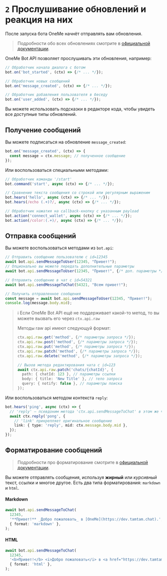# `2` Прослушивание обновлений и реакция на них

После запуска бота OneMe начнёт отправлять вам обновления.
> Подробности обо всех обновлениях смотрите в [официальной документации](https://dev.tamtam.chat/#operation/getUpdates).

OneMe Bot API позволяет прослушивать эти обновления, например:
```typescript
// Обработчик начала диалога с ботом
bot.on('bot_started', (ctx) => {/* ... */});

// Обработчик новых сообщений
bot.on('message_created', (ctx) => {/* ... */});

// Обработчик добавления пользователя в беседу
bot.on('user_added', (ctx) => {/* ... */});
```
Вы можете использовать подсказки в редакторе кода, чтобы увидеть все доступные типы обновлений.

## Получение сообщений
Вы можете подписаться на обновление `message_created`:
```typescript
bot.on('message_created', (ctx) => {
  const message = ctx.message; // полученное сообщение
});
```
Или воспользоваться специальными методами:
```typescript
// Обработчик команды '/start'
bot.command('start', async (ctx) => {/* ... */});

// Сравнение текста сообщения со строкой или регулярным выраженим
bot.hears('hello', async (ctx) => {/* ... */});
bot.hears(/echo (.+)?/, async (ctx) => {/* ... */});

// Обработчик нажатия на callback-кнопку с указанным payload
bot.action('connect_wallet', async (ctx) => {/* ... */});
bot.action(/color:(.+)/, async (ctx) => {/* ... */});
```

## Отправка сообщений
Вы можете воспользоваться методами из `bot.api`:
```typescript
// Отправить сообщение пользователю с id=12345
await bot.api.sendMessageToUser(12345, "Привет!");
// Опционально вы можете передать дополнительные параметры
await bot.api.sendMessageToUser(12345, "Привет!", {/* доп. параметры */});

// Отправить сообщение в чат с id=54321
await bot.api.sendMessageToChat(54321, "Всем привет!");

// Получить отправленное сообщения
const message = await bot.api.sendMessageToUser(12345, "Привет!");
console.log(message.body.mid);
```
> ℹ️ Если OneMe Bot API ещё не поддерживает какой-то метод, то вы можете вызвать его через `ctx.api.raw`
> 
> Методы raw api имеют следующуй формат:
> ```typescript
> ctx.api.raw.get('method', {/* параметры запроса */});
> ctx.api.raw.post('method', {/* параметры запроса */});
> ctx.api.raw.put('method', {/* параметры запроса */});
> ctx.api.raw.patch('method', {/* параметры запроса */});
> ctx.api.raw.delete('method', {/* параметры запроса */});
> 
> // Вызов метода редактирования чата с id=123
> await ctx.api.raw.patch('chats/{chatId}', {
>   path: { chatId: 123 }, // параметры ссылки
>   body: { title: 'New Title' }, // тело запроса
>   query: { notify: false }, // параметры поиска
> });
> ```

Или воспользоваться методом контекста `reply`:
```typescript
bot.hears('ping', async (ctx) => {
  // 'reply' — псевдоним метода 'ctx.api.sendMessageToChat' в этом же чате
  await ctx.reply('pong', {
    // 'link' прикрепляет оригинальное сообщение
    link: { type: 'reply', mid: ctx.message.body.mid },
  });
});
```

## Форматирование сообщений
> Подробности про форматирование смотрите в [официальной документации](https://dev.tamtam.chat/#section/About/Text-formatting).

Вы можете отправлять сообщения, используя **жирный** или _курсивный_ текст, ссылки и многое другое. Есть два типа форматирования: `markdown` и `html`.
#### Markdown
```typescript
await bot.api.sendMessageToChat(
  12345,
  '**Привет!** _Добро пожаловать_ в [OneMe](https://dev.tamtam.chat).',
  { format: 'markdown' },
);
```
#### HTML
```typescript
await bot.api.sendMessageToChat(
  12345,
  '<b>Привет!</b> <i>Добро пожаловать</i> в <a href="https://dev.tamtam.chat">OneMe</a>.',
  { format: 'html' },
);
```
